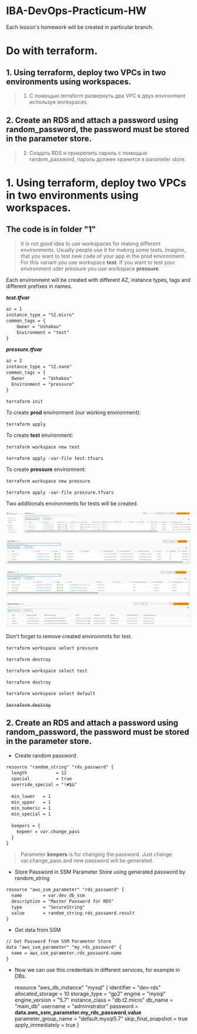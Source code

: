 # IBA-DevOps-Practicum-HW
Each lesson's homework will be created in particular branch.

# Do with terraform.
## 1.	Using terraform, deploy two VPCs in two environments using workspaces.
> 1.	С помощью terraform развернуть два VPC в двух environment используя workspaces.
## 2.	Create an RDS and attach a password using random_password, the password must be stored in the parameter store.
> 2.	Создать RDS и прикрепить пароль с помощью random_password, пароль должен хранится в parameter store.


# 1.	Using terraform, deploy two VPCs in two environments using workspaces.

## The code is in folder **"1"**

> It is not good idea to use workspaces for making different environments. Usually people use it for making some tests. Imagine, that you want to test new code of your app in the prod environment. For this variant you use workspace **test**. If you want to test your environment uder pressure you use workspace **pressure**.

Each environment will be created with different AZ, instance types, tags and different prefixes in names.

***test.tfvar***

```
az = 1
instance_type = "t2.micro"
common_tags = {
    Owner = "Ushakou"
    Environment = "test"
}
```

***pressure.tfvar***

```
az = 2
instance_type = "t2.nano"
common_tags = {
  Owner       = "Ushakou"
  Environment = "pressure"
}
```

`terraform init`

To create **prod** environment (our working environment):

`terraform apply`

To create **test** environment:

`terraform workspace new test`

`terraform apply -var-file test.tfvars`

To create **pressure** environment:

`terraform workspace new pressure`

`terraform apply -var-file pressure.tfvars`

Two additionals environments for tests will be created.

![](/1/img/Screenshot_1.jpg)

![](/1/img/Screenshot_4.jpg)

![](/1/img/Screenshot_3.jpg)

![](/1/img/Screenshot_2.jpg)

Don't forget to remove created environmnts for test.

`terraform workspace select pressure`

`terraform destroy`

`terraform workspace select test`

`terraform destroy`

`terraform workspace select default`

~~`terraform destroy`~~

## 2.	Create an RDS and attach a password using random_password, the password must be stored in the parameter store.

- Create random password.

```
resource "random_string" "rds_password" {
  length           = 12
  special          = true
  override_special = "!#$&"

  min_lower   = 1
  min_upper   = 1
  min_numeric = 1
  min_special = 1

  keepers = {
    kepeer = var.change_pass
  }
}
```
> Parameter **keepers** is for changing the password. Just change var.change_pass and new password will be generated.

- Store Password in SSM Parameter Store using generated password by random_string

```
resource "aws_ssm_parameter" "rds_password" {
  name        = var.dev_db_ssm
  description = "Master Password for RDS"
  type        = "SecureString"
  value       = random_string.rds_password.result
}
```

- Get data from SSM

```
// Get Password from SSM Parameter Store
data "aws_ssm_parameter" "my_rds_password" {
  name = aws_ssm_parameter.rds_password.name
}
```

- Now we can use this credentials in different services, for example in DBs.

    resource "aws_db_instance" "mysql" {
      identifier           = "dev-rds"
      allocated_storage    = 10
      storage_type         = "gp2"
      engine               = "mysql"
      engine_version       = "5.7"
      instance_class       = "db.t2.micro"
      db_name              = "main_db"
      username             = "administrator"
      password             = **data.aws_ssm_parameter.my_rds_password.value**
      parameter_group_name = "default.mysql5.7"
      skip_final_snapshot  = true
      apply_immediately    = true
    }

